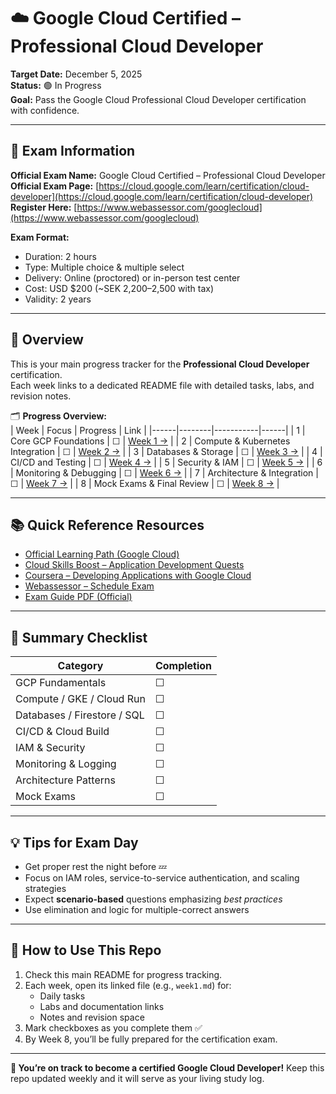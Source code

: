# ☁️ Google Cloud Certified – Professional Cloud Developer  
**Target Date:** December 5, 2025  
**Status:** 🟢 In Progress  
**Goal:** Pass the Google Cloud Professional Cloud Developer certification with confidence.  

---

## 🧾 Exam Information
**Official Exam Name:** Google Cloud Certified – Professional Cloud Developer  
**Official Exam Page:** [https://cloud.google.com/learn/certification/cloud-developer](https://cloud.google.com/learn/certification/cloud-developer)  
**Register Here:** [https://www.webassessor.com/googlecloud](https://www.webassessor.com/googlecloud)  

**Exam Format:**
- Duration: 2 hours  
- Type: Multiple choice & multiple select  
- Delivery: Online (proctored) or in-person test center  
- Cost: USD $200 (~SEK 2,200–2,500 with tax)  
- Validity: 2 years  

---

## 🧭 Overview  
This is your main progress tracker for the **Professional Cloud Developer** certification.  
Each week links to a dedicated README file with detailed tasks, labs, and revision notes.  

🗂 **Progress Overview:**  
| Week | Focus | Progress | Link |
|------|--------|-----------|------|
| 1 | Core GCP Foundations | ☐ | [Week 1 →](./week1.md) |
| 2 | Compute & Kubernetes Integration | ☐ | [Week 2 →](./week2.md) |
| 3 | Databases & Storage | ☐ | [Week 3 →](./week3.md) |
| 4 | CI/CD and Testing | ☐ | [Week 4 →](./week4.md) |
| 5 | Security & IAM | ☐ | [Week 5 →](./week5.md) |
| 6 | Monitoring & Debugging | ☐ | [Week 6 →](./week6.md) |
| 7 | Architecture & Integration | ☐ | [Week 7 →](./week7.md) |
| 8 | Mock Exams & Final Review | ☐ | [Week 8 →](./week8.md) |

---

## 📚 Quick Reference Resources
- [Official Learning Path (Google Cloud)](https://cloud.google.com/learn/certification/cloud-developer)
- [Cloud Skills Boost – Application Development Quests](https://www.cloudskillsboost.google/)
- [Coursera – Developing Applications with Google Cloud](https://www.coursera.org/professional-certificates/google-cloud-developer)
- [Webassessor – Schedule Exam](https://www.webassessor.com/googlecloud)
- [Exam Guide PDF (Official)](https://services.google.com/fh/files/misc/professional_cloud_developer_exam_guide_english.pdf)

---

## 🧾 Summary Checklist
| Category | Completion |
|-----------|-------------|
| GCP Fundamentals | ☐ |
| Compute / GKE / Cloud Run | ☐ |
| Databases / Firestore / SQL | ☐ |
| CI/CD & Cloud Build | ☐ |
| IAM & Security | ☐ |
| Monitoring & Logging | ☐ |
| Architecture Patterns | ☐ |
| Mock Exams | ☐ |

---

## 💡 Tips for Exam Day
- Get proper rest the night before 💤  
- Focus on IAM roles, service-to-service authentication, and scaling strategies  
- Expect **scenario-based** questions emphasizing *best practices*  
- Use elimination and logic for multiple-correct answers  

---

## 🏁 How to Use This Repo
1. Check this main README for progress tracking.  
2. Each week, open its linked file (e.g., `week1.md`) for:
   - Daily tasks
   - Labs and documentation links
   - Notes and revision space  
3. Mark checkboxes as you complete them ✅  
4. By Week 8, you’ll be fully prepared for the certification exam.  

---

**🎉 You’re on track to become a certified Google Cloud Developer!**
Keep this repo updated weekly and it will serve as your living study log.
